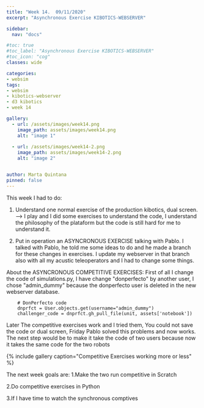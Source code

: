```yaml
---
title: "Week 14.  09/11/2020"
excerpt: "Asynchronous Exercise KIBOTICS-WEBSERVER"

sidebar:
  nav: "docs"

#toc: true
#toc_label: "Asynchronous Exercise KIBOTICS-WEBSERVER"
#toc_icon: "cog"
classes: wide

categories:
- websim
tags:
- websim
- kibotics-webserver
- d3 kibotics
- week 14

gallery:
  - url: /assets/images/week14.png
    image_path: assets/images/week14.png
    alt: "image 1"
    
  - url: /assets/images/week14-2.png
    image_path: assets/images/week14-2.png
    alt: "image 2"


author: Marta Quintana
pinned: false
---
```



This week I had to do:

1. Understand one normal exercise of the production kibotics, dual screen. --> I play and I did some exercises to understand the code, I understand the philosophy of the plataform but the code is still hard for me to understand it.



2. Put in operation an ASYNCRONOUS EXERCISE talking with Pablo. I talked with Pablo, he told me some ideas to do and he made a branch for these changes in exercises.
I update my webserver in that branch also with all my acustic teleoperators and I had to change some things.

About the ASYNCRONOUS COMPETITIVE EXERCISES:
First of all I change the code of simulations.py, I have change  "donperfecto" by another user,  I chose "admin_dummy" because the donperfecto user is deleted in the new webserver database.
        
        # DonPerfecto code
        dnprfct = User.objects.get(username="admin_dummy")
        challenger_code = dnprfct.gh_pull_file(unit, assets['notebook'])
 Later The competitive exercises work and I tried them, You could not save the code or dual screen, Friday Pablo solved this problems and now works.
 The next step would be to make it take the code of two users because now it takes the same code for the two robots
        
{% include gallery caption="Competitive Exercises working more or less" %}

 
The next week goals are:
1.Make the two run competitive in Scratch

2.Do competitive exercises in Python

3.If I have time to watch the synchronous comptives
